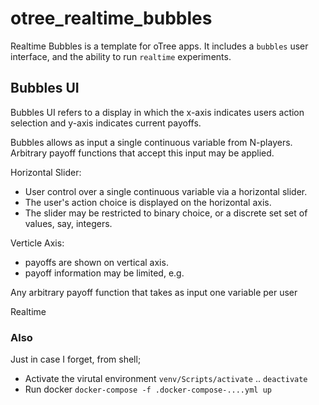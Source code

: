 # otree_realtime_bubbles

Realtime Bubbles is a template for oTree apps. It includes a `bubbles` user interface, and the ability to run `realtime` experiments. 

## Bubbles UI

Bubbles UI refers to a display in which the x-axis indicates users action selection and y-axis indicates current payoffs. 

Bubbles allows as input a single continuous variable from N-players. Arbitrary payoff functions that accept this input may be applied. 


Horizontal Slider:
- User control over a single continuous variable via a horizontal slider. 
- The user's action choice is displayed on the horizontal axis. 
- The slider may be restricted to binary choice, or a discrete set set of values, say, integers. 

Verticle Axis:
- payoffs are shown on vertical axis. 
- payoff information may be limited, e.g. 

Any arbitrary payoff function that takes as input one variable per user 

Realtime

### Also

Just in case I forget, from shell;

- Activate the virutal environment `venv/Scripts/activate` .. `deactivate`
- Run docker `docker-compose -f .docker-compose-....yml up`